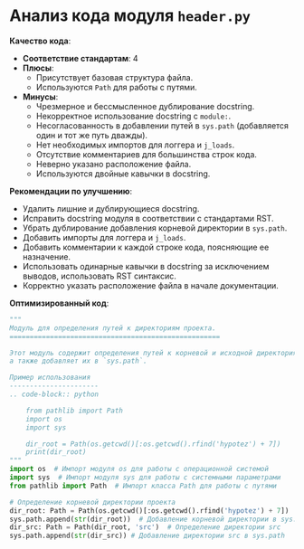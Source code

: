 # Анализ кода модуля `header.py`

**Качество кода**:
   - **Соответствие стандартам**: 4
   - **Плюсы**:
     - Присутствует базовая структура файла.
     - Используются `Path` для работы с путями.
   - **Минусы**:
     - Чрезмерное и бессмысленное дублирование docstring.
     - Некорректное использование docstring с `module:`.
     - Несогласованность в добавлении путей в `sys.path` (добавляется один и тот же путь дважды).
     - Нет необходимых импортов для логгера и `j_loads`.
     - Отсутствие комментариев для большинства строк кода.
     - Неверно указано расположение файла.
     - Используются двойные кавычки в docstring.

**Рекомендации по улучшению**:
   - Удалить лишние и дублирующиеся docstring.
   - Исправить docstring модуля в соответствии с стандартами RST.
   - Убрать дублирование добавления корневой директории в `sys.path`.
   - Добавить импорты для логгера и `j_loads`.
   - Добавить комментарии к каждой строке кода, поясняющие ее назначение.
   - Использовать одинарные кавычки в docstring за исключением выводов, использовать RST синтаксис.
   - Корректно указать расположение файла в начале документации.

**Оптимизированный код**:
```python
"""
Модуль для определения путей к директориям проекта.
====================================================

Этот модуль содержит определения путей к корневой и исходной директориям проекта,
а также добавляет их в `sys.path`.

Пример использования
----------------------
.. code-block:: python

    from pathlib import Path
    import os
    import sys

    dir_root = Path(os.getcwd()[:os.getcwd().rfind('hypotez') + 7])
    print(dir_root)
"""
import os  # Импорт модуля os для работы с операционной системой
import sys  # Импорт модуля sys для работы с системными параметрами
from pathlib import Path  # Импорт класса Path для работы с путями

# Определение корневой директории проекта
dir_root: Path = Path(os.getcwd()[:os.getcwd().rfind('hypotez') + 7])  
sys.path.append(str(dir_root))  # Добавление корневой директории в sys.path
dir_src: Path = Path(dir_root, 'src')  # Определение директории src
sys.path.append(str(dir_src)) # Добавление директории src в sys.path
```